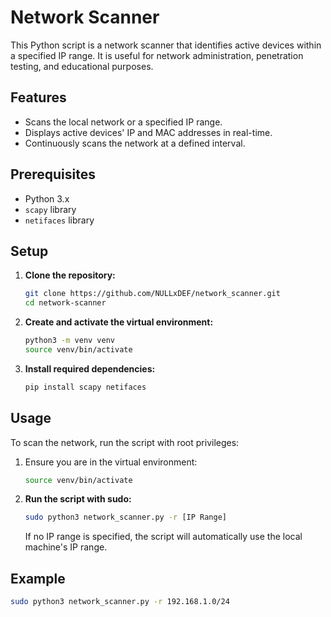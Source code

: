 # Network Scanner

This Python script is a network scanner that identifies active devices within a specified IP range. It is useful for network administration, penetration testing, and educational purposes.

## Features

- Scans the local network or a specified IP range.
- Displays active devices' IP and MAC addresses in real-time.
- Continuously scans the network at a defined interval.

## Prerequisites

- Python 3.x
- `scapy` library
- `netifaces` library

## Setup

1. **Clone the repository:**

    ```bash
    git clone https://github.com/NULLxDEF/network_scanner.git
    cd network-scanner
    ```

2. **Create and activate the virtual environment:**

    ```bash
    python3 -m venv venv
    source venv/bin/activate
    ```

3. **Install required dependencies:**

    ```bash
    pip install scapy netifaces
    ```

## Usage

To scan the network, run the script with root privileges:

1. Ensure you are in the virtual environment:

    ```bash
    source venv/bin/activate
    ```

2. **Run the script with sudo:**

    ```bash
    sudo python3 network_scanner.py -r [IP Range]
    ```

   If no IP range is specified, the script will automatically use the local machine's IP range.

## Example

```bash
sudo python3 network_scanner.py -r 192.168.1.0/24
```
